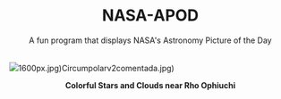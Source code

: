 <div align="center">
  <h1>
    NASA-APOD
  </h1>
</div>
  
<div align="center">
  A fun program that displays NASA's Astronomy Picture of the Day
</div>

<br>

![](https://apod.nasa.gov/apod/image/2406/RhoAntares_Stocks_2560.jpg)1600px.jpg)Circumpolarv2comentada.jpg)

<p align = "center">
  <b>Colorful Stars and Clouds near Rho Ophiuchi</b>
</p>
